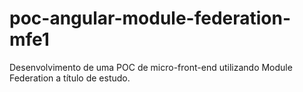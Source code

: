# poc-angular-module-federation-mfe1
Desenvolvimento de uma POC de micro-front-end utilizando Module Federation a título de estudo.
